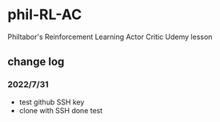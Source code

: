 # phil-RL-AC
Philtabor's Reinforcement Learning Actor Critic Udemy lesson

## change log
### 2022/7/31
- test github SSH key
- clone with SSH done test